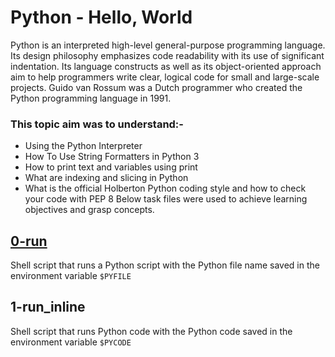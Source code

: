 # Python - Hello, World
Python is an interpreted high-level general-purpose programming language. Its design philosophy emphasizes code readability with its use of significant indentation. Its language constructs as well as its object-oriented approach aim to help programmers write clear, logical code for small and large-scale projects.
Guido van Rossum was a Dutch programmer who created the Python programming language in 1991.
### This topic aim was to understand:-
* Using the Python Interpreter
* How To Use String Formatters in Python 3
* How to print text and variables using print
* What are indexing and slicing in Python
* What is the official Holberton Python coding style and how to check your code with PEP 8
Below task files were used to achieve learning objectives and grasp concepts.
## [0-run](../blob/main/0x00-python-hello_world/0-run)
Shell script that runs a Python script with the Python file name saved in the environment variable `$PYFILE`
## 1-run_inline
Shell script that runs Python code with the Python code saved in the environment variable `$PYCODE`
